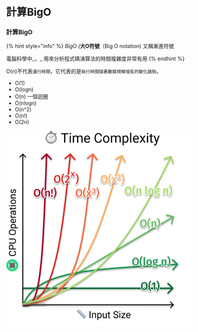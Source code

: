 # 計算BigO

### 計算BigO

{% hint style="info" %}
_BigO (_**大O符號**（Big O notation) 又稱漸進符號

電腦科學中_，_ 用來分析程式碼演算法的時間複雜度非常有用
{% endhint %}

O(n)不代表`運行時間`，它代表的是`執行時間隨著數據規模增長的變化趨勢`。



* O(1)
* O(logn)&#x20;
* O(n) 一個迴圈
* O(nlogn)&#x20;
* O(n^2)
* O(n!)
* O(2n)

![](../../.gitbook/assets/time-complexity-examples.png)

####

